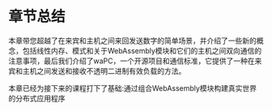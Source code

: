 # 章节总结

本章带您超越了在来宾和主机之间来回发送数字的简单场景，并介绍了一些新的概念，包括线性内存、模式和关于WebAssembly模块和它们的主机之间双向通信的注意事项，最后我们介绍了waPC，一个开源项目和通信标准，它提供了一种在来宾和主机之间发送和接收不透明二进制有效负载的方法。

本章已经为接下来的课程打下了基础:通过组合WebAssembly模块构建真实世界的分布式应用程序